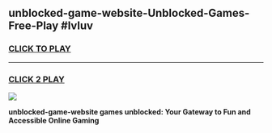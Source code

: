 
## unblocked-game-website-Unblocked-Games-Free-Play #lvluv
<h3>
<a href="https://us.freeplayer.one?title=unblocked-game-website&ref=9M">CLICK TO PLAY</a></h3>
<hr>

<h3>
<a href="https://us.freeplayer.one?title=unblocked-game-website&ref=9M">CLICK 2 PLAY</a>
  
</h3>

<a href="https://us.freeplayer.one?title=unblocked-game-website&ref=9M"><img src="https://clearcache.store/games.png"></a>


**unblocked-game-website games unblocked: Your Gateway to Fun and Accessible Online Gaming**
